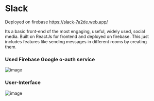 # Slack

Deployed on firebase https://slack-7a2de.web.app/

Its a basic front-end of the most engaging, useful, widely used, social media.
Built on ReactJs for frontend and deployed on firebase. This just includes features like sending messages in different rooms by creating them.

### Used Firebase Google o-auth service
![image](https://user-images.githubusercontent.com/62353456/126974546-f109284c-83d1-4214-af8d-e008a630dedd.png)

### User-Interface
![image](https://user-images.githubusercontent.com/62353456/126974987-2c8f6c6f-fba6-4e7c-8920-d87df9c6b57a.png)
